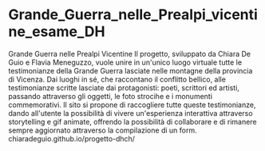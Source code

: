 # Grande_Guerra_nelle_Prealpi_vicentine_esame_DH
Grande Guerra nelle Prealpi Vicentine
Il progetto, sviluppato da Chiara De Guio e Flavia Meneguzzo, vuole unire in un'unico luogo virtuale tutte le testimonianze della Grande Guerra lasciate nelle montagne della provincia di Vicenza. Dai luoghi in sé, che raccontano il conflitto bellico, alle testimonianze scritte lasciate dai protagonisti: poeti, scrittori ed artisti, passando attraverso gli oggetti, le foto strocihe e i monumenti commemorativi. 
Il sito si propone di raccogliere tutte queste testimonianze, dando all'utente la possibilità di vivere un'esperienza interattiva attraverso storytelling e gif animate, offrendo la possibilità di collaborare e di rimanere sempre aggiornato attraverso la compilazione di un form. 
chiaradeguio.github.io/progetto-dhch/

